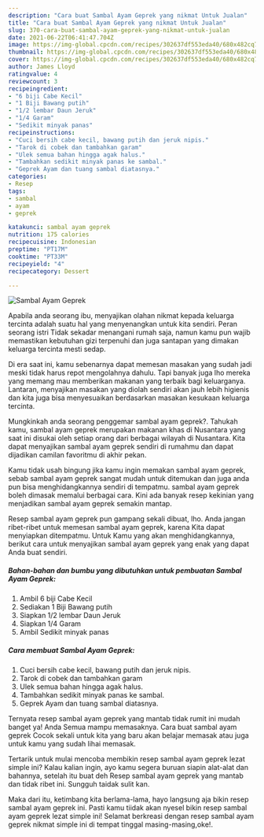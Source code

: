 ```yaml
---
description: "Cara buat Sambal Ayam Geprek yang nikmat Untuk Jualan"
title: "Cara buat Sambal Ayam Geprek yang nikmat Untuk Jualan"
slug: 370-cara-buat-sambal-ayam-geprek-yang-nikmat-untuk-jualan
date: 2021-06-22T06:41:47.704Z
image: https://img-global.cpcdn.com/recipes/302637df553eda40/680x482cq70/sambal-ayam-geprek-foto-resep-utama.jpg
thumbnail: https://img-global.cpcdn.com/recipes/302637df553eda40/680x482cq70/sambal-ayam-geprek-foto-resep-utama.jpg
cover: https://img-global.cpcdn.com/recipes/302637df553eda40/680x482cq70/sambal-ayam-geprek-foto-resep-utama.jpg
author: James Lloyd
ratingvalue: 4
reviewcount: 3
recipeingredient:
- "6 biji Cabe Kecil"
- "1 Biji Bawang putih"
- "1/2 lembar Daun Jeruk"
- "1/4 Garam"
- "Sedikit minyak panas"
recipeinstructions:
- "Cuci bersih cabe kecil, bawang putih dan jeruk nipis."
- "Tarok di cobek dan tambahkan garam"
- "Ulek semua bahan hingga agak halus."
- "Tambahkan sedikit minyak panas ke sambal."
- "Geprek Ayam dan tuang sambal diatasnya."
categories:
- Resep
tags:
- sambal
- ayam
- geprek

katakunci: sambal ayam geprek 
nutrition: 175 calories
recipecuisine: Indonesian
preptime: "PT17M"
cooktime: "PT33M"
recipeyield: "4"
recipecategory: Dessert

---
```



![Sambal Ayam Geprek](https://img-global.cpcdn.com/recipes/302637df553eda40/680x482cq70/sambal-ayam-geprek-foto-resep-utama.jpg)

Apabila anda seorang ibu, menyajikan olahan nikmat kepada keluarga tercinta adalah suatu hal yang menyenangkan untuk kita sendiri. Peran seorang istri Tidak sekadar menangani rumah saja, namun kamu pun wajib memastikan kebutuhan gizi terpenuhi dan juga santapan yang dimakan keluarga tercinta mesti sedap.

Di era  saat ini, kamu sebenarnya dapat memesan masakan yang sudah jadi meski tidak harus repot mengolahnya dahulu. Tapi banyak juga lho mereka yang memang mau memberikan makanan yang terbaik bagi keluarganya. Lantaran, menyajikan masakan yang diolah sendiri akan jauh lebih higienis dan kita juga bisa menyesuaikan berdasarkan masakan kesukaan keluarga tercinta. 



Mungkinkah anda seorang penggemar sambal ayam geprek?. Tahukah kamu, sambal ayam geprek merupakan makanan khas di Nusantara yang saat ini disukai oleh setiap orang dari berbagai wilayah di Nusantara. Kita dapat menyajikan sambal ayam geprek sendiri di rumahmu dan dapat dijadikan camilan favoritmu di akhir pekan.

Kamu tidak usah bingung jika kamu ingin memakan sambal ayam geprek, sebab sambal ayam geprek sangat mudah untuk ditemukan dan juga anda pun bisa menghidangkannya sendiri di tempatmu. sambal ayam geprek boleh dimasak memalui berbagai cara. Kini ada banyak resep kekinian yang menjadikan sambal ayam geprek semakin mantap.

Resep sambal ayam geprek pun gampang sekali dibuat, lho. Anda jangan ribet-ribet untuk memesan sambal ayam geprek, karena Kita dapat menyiapkan ditempatmu. Untuk Kamu yang akan menghidangkannya, berikut cara untuk menyajikan sambal ayam geprek yang enak yang dapat Anda buat sendiri.

<!--inarticleads1-->

##### Bahan-bahan dan bumbu yang dibutuhkan untuk pembuatan Sambal Ayam Geprek:

1. Ambil 6 biji Cabe Kecil
1. Sediakan 1 Biji Bawang putih
1. Siapkan 1/2 lembar Daun Jeruk
1. Siapkan 1/4 Garam
1. Ambil Sedikit minyak panas




<!--inarticleads2-->

##### Cara membuat Sambal Ayam Geprek:

1. Cuci bersih cabe kecil, bawang putih dan jeruk nipis.
1. Tarok di cobek dan tambahkan garam
1. Ulek semua bahan hingga agak halus.
1. Tambahkan sedikit minyak panas ke sambal.
1. Geprek Ayam dan tuang sambal diatasnya.




Ternyata resep sambal ayam geprek yang mantab tidak rumit ini mudah banget ya! Anda Semua mampu memasaknya. Cara buat sambal ayam geprek Cocok sekali untuk kita yang baru akan belajar memasak atau juga untuk kamu yang sudah lihai memasak.

Tertarik untuk mulai mencoba membikin resep sambal ayam geprek lezat simple ini? Kalau kalian ingin, ayo kamu segera buruan siapin alat-alat dan bahannya, setelah itu buat deh Resep sambal ayam geprek yang mantab dan tidak ribet ini. Sungguh taidak sulit kan. 

Maka dari itu, ketimbang kita berlama-lama, hayo langsung aja bikin resep sambal ayam geprek ini. Pasti kamu tiidak akan nyesel bikin resep sambal ayam geprek lezat simple ini! Selamat berkreasi dengan resep sambal ayam geprek nikmat simple ini di tempat tinggal masing-masing,oke!.

